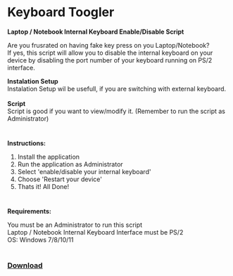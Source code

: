 # Keyboard Toogler

<b>Laptop / Notebook Internal Keyboard Enable/Disable Script</b> <br> 

Are you frusrated on having fake key press on you Laptop/Notebook? <br> 
If yes, this script will allow you to disable the internal keyboard on your device by disabling the port number of your keyboard running on PS/2 interface. <br> 

<b>Instalation Setup </b> <br>
Instalation Setup wil be usefull, if you are switching with external keyboard. <br>
 <br>
<b>Script</b> <br>
Script is good if you want to view/modify it. (Remember to run the script as Administrator)<br>
#

<b>Instructions:</b>  <br>

1. Install the application <br>
2. Run the application as Administrator <br>
3. Select 'enable/disable your internal keyboard' <br>
4. Choose 'Restart your device' <br>
5. Thats it! All Done!
#

<b>Requirements:</b>  <br>

You must be an Administrator to run this script  <br>
Laptop / Notebook Internal Keyboard Interface must be PS/2  <br>
OS: Windows 7/8/10/11
#

<a href="https://github.com/yedkriz/keyboard-toogler/releases/latest"><h3>Download</h3></a>
